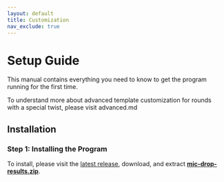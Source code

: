 ```yaml
---
layout: default
title: Customization
nav_exclude: true
---
```


# Setup Guide

This manual contains everything you need to know to get the program running for the first time.

To understand more about advanced template customization for rounds with a special twist, please visit advanced.md

## Installation

### Step 1: Installing the Program

To install, please visit the [latest release](https://github.com/banz04/mic-drop-results/releases/), download, and extract [**mic-drop-results.zip**](https://github.com/banz04/mic-drop-results/releases/latest/download/mic-drop-results.zip).
